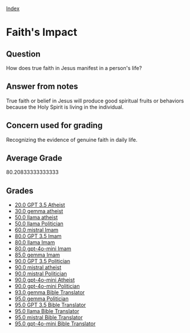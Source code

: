 
[Index](../../index.md)
# Faith's Impact
## Question
How does true faith in Jesus manifest in a person's life?

## Answer from notes
True faith or belief in Jesus will produce good spiritual fruits or behaviors because the Holy Spirit is living in the individual.

## Concern used for grading
Recognizing the evidence of genuine faith in daily life.

## Average Grade
80.20833333333333

## Grades
 * [20.0 GPT 3.5 Atheist](../answers/GPT_3.5_Atheist/Faith_s_Impact.md)
 * [30.0 gemma atheist](../answers/gemma_atheist/Faith_s_Impact.md)
 * [50.0 llama atheist](../answers/llama_atheist/Faith_s_Impact.md)
 * [50.0 llama Politician](../answers/llama_Politician/Faith_s_Impact.md)
 * [60.0 mistral Imam](../answers/mistral_Imam/Faith_s_Impact.md)
 * [80.0 GPT 3.5 Imam](../answers/GPT_3.5_Imam/Faith_s_Impact.md)
 * [80.0 llama Imam](../answers/llama_Imam/Faith_s_Impact.md)
 * [80.0 gpt-4o-mini Imam](../answers/gpt-4o-mini_Imam/Faith_s_Impact.md)
 * [85.0 gemma Imam](../answers/gemma_Imam/Faith_s_Impact.md)
 * [90.0 GPT 3.5 Politician](../answers/GPT_3.5_Politician/Faith_s_Impact.md)
 * [90.0 mistral atheist](../answers/mistral_atheist/Faith_s_Impact.md)
 * [90.0 mistral Politician](../answers/mistral_Politician/Faith_s_Impact.md)
 * [90.0 gpt-4o-mini Atheist](../answers/gpt-4o-mini_Atheist/Faith_s_Impact.md)
 * [90.0 gpt-4o-mini Politician](../answers/gpt-4o-mini_Politician/Faith_s_Impact.md)
 * [93.0 gemma Bible Translator](../answers/gemma_Bible_Translator/Faith_s_Impact.md)
 * [95.0 gemma Politician](../answers/gemma_Politician/Faith_s_Impact.md)
 * [95.0 GPT 3.5 Bible Translator](../answers/GPT_3.5_Bible_Translator/Faith_s_Impact.md)
 * [95.0 llama Bible Translator](../answers/llama_Bible_Translator/Faith_s_Impact.md)
 * [95.0 mistral Bible Translator](../answers/mistral_Bible_Translator/Faith_s_Impact.md)
 * [95.0 gpt-4o-mini Bible Translator](../answers/gpt-4o-mini_Bible_Translator/Faith_s_Impact.md)
